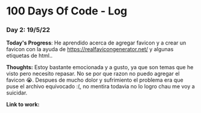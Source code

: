 # 100 Days Of Code - Log

### Day 2:  19/5/22

**Today's Progress**: He aprendido acerca de agregar favicon y a crear un favicon con la ayuda de https://realfavicongenerator.net/ y algunas etiquetas de html..

**Thoughts:** Estoy bastante emocionada y a gusto, ya que son temas que he visto pero necesito repasar. No se por que razon no puedo agregar el favicon 😭. Despues de mucho dolor y sufrimiento el problema era que puse el archivo equivocado :(, no mentira todavia no lo logro chau me voy a suicidar.

**Link to work:**




